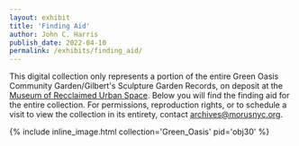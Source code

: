 ```yaml
---
layout: exhibit
title: 'Finding Aid'
author: John C. Harris
publish_date: 2022-04-10
permalink: /exhibits/finding_aid/
---
```


This digital collection only represents a portion of the entire Green Oasis Community Garden/Gilbert's Sculpture Garden Records, on deposit at the [Museum of Recclaimed Urban Space](http://www.morusnyc.org/). Below you will find the finding aid for the entire collection. For permissions, reproduction rights, or to schedule a visit to view the collection in its entirety, contact [archives@morusnyc.org](mailto:archives@morusnyc.org). 

{% include inline_image.html collection='Green_Oasis' pid='obj30' %}

